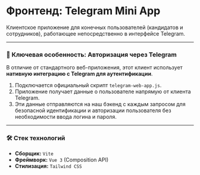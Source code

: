 # Фронтенд: Telegram Mini App

Клиентское приложение для конечных пользователей (кандидатов и сотрудников), работающее непосредственно в интерфейсе Telegram.

-----

### 🔐 Ключевая особенность: Авторизация через Telegram

В отличие от стандартного веб-приложения, этот клиент использует **нативную интеграцию с Telegram для аутентификации**.

1.  Подключается официальный скрипт `telegram-web-app.js`.
2.  Приложение получает данные о пользователе напрямую от клиента Telegram.
3.  Эти данные отправляются на наш бэкенд с каждым запросом для безопасной идентификации и авторизации пользователя без необходимости ввода логина и пароля.

-----

### 🛠 Стек технологий

  * **Сборщик:** `Vite`
  * **Фреймворк:** `Vue 3` (Composition API)
  * **Стилизация:** `Tailwind CSS`

